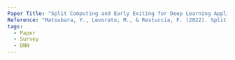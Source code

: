 ```yaml
---
Paper Title: "Split Computing and Early Exiting for Deep Learning Applications: Survey and Research Challenges"
Reference: "Matsubara, Y., Levorato, M., & Restuccia, F. (2022). Split Computing and Early Exiting for Deep Learning Applications: Survey and Research Challenges. ACM Computing Surveys, 55(5), 90:1-90:30. https://doi.org/10.1145/3527155"
tags:
  - Paper
  - Survey
  - DNN
---
```

